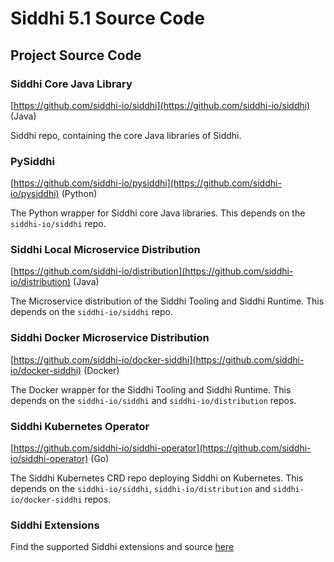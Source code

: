 # Siddhi 5.1 Source Code

## Project Source Code

### Siddhi Core Java Library
[https://github.com/siddhi-io/siddhi](https://github.com/siddhi-io/siddhi) (Java)

Siddhi repo, containing the core Java libraries of Siddhi.

### PySiddhi
[https://github.com/siddhi-io/pysiddhi](https://github.com/siddhi-io/pysiddhi) (Python)

The Python wrapper for Siddhi core Java libraries. This depends on the `siddhi-io/siddhi` repo.

### Siddhi Local Microservice Distribution
[https://github.com/siddhi-io/distribution](https://github.com/siddhi-io/distribution) (Java)

The Microservice distribution of the Siddhi Tooling and Siddhi Runtime. This depends on the `siddhi-io/siddhi` repo. 

### Siddhi Docker Microservice Distribution
[https://github.com/siddhi-io/docker-siddhi](https://github.com/siddhi-io/docker-siddhi) (Docker)

The Docker wrapper for the Siddhi Tooling and Siddhi Runtime. This depends on the `siddhi-io/siddhi` and `siddhi-io/distribution` repos.

### Siddhi Kubernetes Operator
[https://github.com/siddhi-io/siddhi-operator](https://github.com/siddhi-io/siddhi-operator) (Go)

The Siddhi Kubernetes CRD repo deploying Siddhi on Kubernetes. This depends on the `siddhi-io/siddhi`, `siddhi-io/distribution` and `siddhi-io/docker-siddhi` repos.

### Siddhi Extensions

Find the supported Siddhi extensions and source [here](../docs/extensions) 